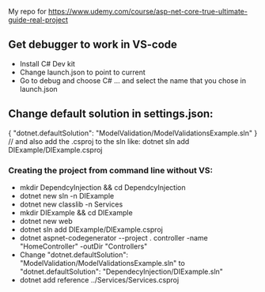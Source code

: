My repo for https://www.udemy.com/course/asp-net-core-true-ultimate-guide-real-project


## Get debugger to work in VS-code
- Install C# Dev kit
- Change launch.json to point to current
- Go to debug and choose C# ... and select the name that you chose in launch.json

## Change default solution in settings.json:
{
    "dotnet.defaultSolution": "ModelValidation/ModelValidationsExample.sln"
}
// and also add the .csproj to the sln like: dotnet sln add DIExample/DIExample.csproj 

### Creating the project from command line without VS:
- mkdir DependcyInjection && cd DependcyInjection
- dotnet new sln -n DIExample
- dotnet new classlib -n Services
- mkdir DIExample && cd DIExample
- dotnet new web
- dotnet sln add DIExample/DIExample.csproj 
- dotnet aspnet-codegenerator --project . controller  -name "HomeController" -outDir "Controllers"
- Change  "dotnet.defaultSolution": "ModelValidation/ModelValidationsExample.sln" to  "dotnet.defaultSolution": "DependecyInjection/DIExample.sln"
- dotnet add reference ../Services/Services.csproj 
